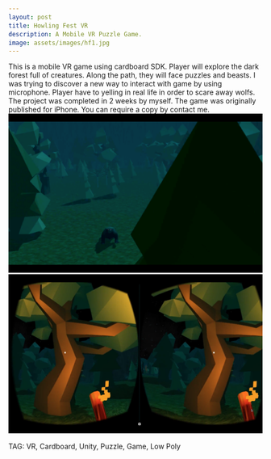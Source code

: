 ```yaml
---
layout: post
title: Howling Fest VR
description: A Mobile VR Puzzle Game.
image: assets/images/hf1.jpg
---
```


This is a mobile VR game using cardboard SDK. Player will explore the dark forest full of creatures. Along the path, they will face puzzles and beasts. I was trying to discover a new way to interact with game by using microphone. Player have to yelling in real life in order to scare away wolfs.
The project was completed in 2 weeks by myself. The game was originally published for iPhone. You can require a copy by contact me.
<img src="/assets/images/hf2.png" alt="" >
<img src="/assets/images/hf3.png" alt="" >

TAG: VR, Cardboard, Unity, Puzzle, Game, Low Poly
